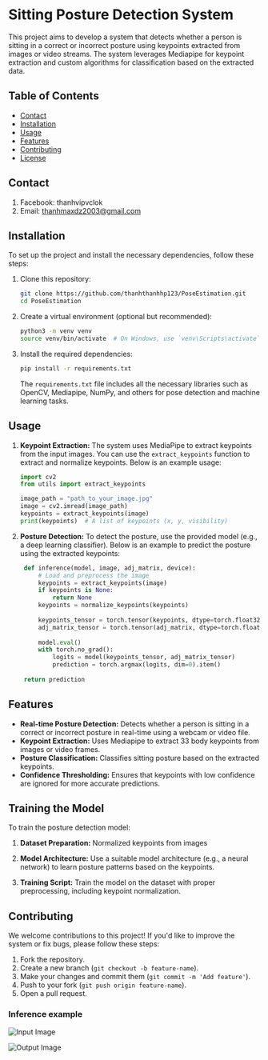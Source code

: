 # Sitting Posture Detection System

This project aims to develop a system that detects whether a person is sitting in a correct or incorrect posture using keypoints extracted from images or video streams. The system leverages Mediapipe for keypoint extraction and custom algorithms for classification based on the extracted data.

## Table of Contents

- [Contact](#contact)
- [Installation](#installation)
- [Usage](#usage)
- [Features](#features)
- [Contributing](#contributing)
- [License](#license)

## Contact

1. Facebook: thanhvipvclok
2. Email: thanhmaxdz2003@gmail.com

## Installation

To set up the project and install the necessary dependencies, follow these steps:

1. Clone this repository:

   ```bash
   git clone https://github.com/thanhthanhhp123/PoseEstimation.git
   cd PoseEstimation
   ```

2. Create a virtual environment (optional but recommended):

   ```bash
   python3 -m venv venv
   source venv/bin/activate  # On Windows, use `venv\Scripts\activate`
   ```

3. Install the required dependencies:

   ```bash
   pip install -r requirements.txt
   ```

   The `requirements.txt` file includes all the necessary libraries such as OpenCV, Mediapipe, NumPy, and others for pose detection and machine learning tasks.

## Usage

1. **Keypoint Extraction:**
   The system uses MediaPipe to extract keypoints from the input images. You can use the `extract_keypoints` function to extract and normalize keypoints. Below is an example usage:

   ```python
   import cv2
   from utils import extract_keypoints

   image_path = "path_to_your_image.jpg"
   image = cv2.imread(image_path)
   keypoints = extract_keypoints(image)
   print(keypoints)  # A list of keypoints (x, y, visibility)
   ```

2. **Posture Detection:**
   To detect the posture, use the provided model (e.g., a deep learning classifier). Below is an example to predict the posture using the extracted keypoints:

   ```python
    def inference(model, image, adj_matrix, device):
        # Load and preprocess the image
        keypoints = extract_keypoints(image)
        if keypoints is None:
            return None
        keypoints = normalize_keypoints(keypoints)
        
        keypoints_tensor = torch.tensor(keypoints, dtype=torch.float32, device=device)
        adj_matrix_tensor = torch.tensor(adj_matrix, dtype=torch.float32, device=device)
        
        model.eval()
        with torch.no_grad():
            logits = model(keypoints_tensor, adj_matrix_tensor) 
            prediction = torch.argmax(logits, dim=0).item() 
    
    return prediction
   ```


## Features

- **Real-time Posture Detection:** Detects whether a person is sitting in a correct or incorrect posture in real-time using a webcam or video file.
- **Keypoint Extraction:** Uses Mediapipe to extract 33 body keypoints from images or video frames.
- **Posture Classification:** Classifies sitting posture based on the extracted keypoints.
- **Confidence Thresholding:** Ensures that keypoints with low confidence are ignored for more accurate predictions.

## Training the Model

To train the posture detection model:

1. **Dataset Preparation:** Normalized keypoints from images

2. **Model Architecture:** Use a suitable model architecture (e.g., a neural network) to learn posture patterns based on the keypoints.
3. **Training Script:** Train the model on the dataset with proper preprocessing, including keypoint normalization.

## Contributing

We welcome contributions to this project! If you'd like to improve the system or fix bugs, please follow these steps:

1. Fork the repository.
2. Create a new branch (`git checkout -b feature-name`).
3. Make your changes and commit them (`git commit -m 'Add feature'`).
4. Push to your fork (`git push origin feature-name`).
5. Open a pull request.


### Inference example

![Input Image](assets/input.jpg)


![Output Image](assets/output.jpg)
